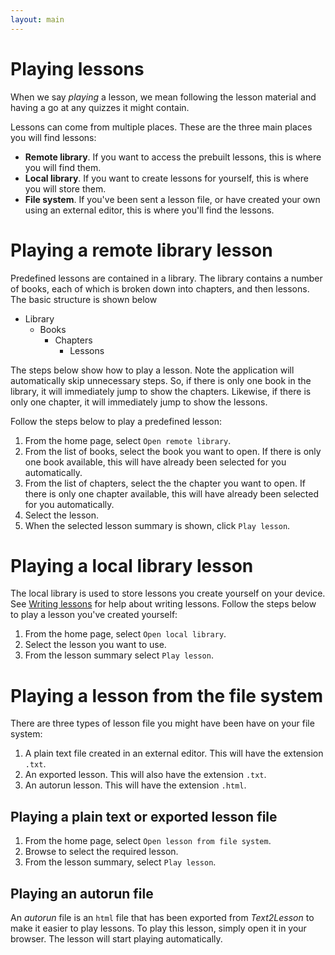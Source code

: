 ```yaml
---
layout: main
---
```


# Playing lessons

When we say _playing_ a lesson, we mean following the lesson material and having
a go at any quizzes it might contain.

Lessons can come from multiple places. These are the three main places you will
find lessons:

- **Remote library**. If you want to access the prebuilt lessons, this is where you
  will find them.
- **Local library**. If you want to create lessons for yourself, this is where you
  will store them.
- **File system**. If you've been sent a lesson file, or have created your own
  using an external editor, this is where you'll find the lessons.

# Playing a remote library lesson

Predefined lessons are contained in a library. The library contains a number of
books, each of which is broken down into chapters, and then lessons. The basic
structure is shown below

- Library
  - Books
    - Chapters
      - Lessons

The steps below show how to play a lesson. Note the application
will automatically skip unnecessary steps. So, if there is only one book in the
library, it will immediately jump to show the chapters. Likewise, if there is
only one chapter, it will immediately jump to show the lessons.

Follow the steps below to play a predefined lesson:

1. From the home page, select `Open remote library`.
1. From the list of books, select the book you want to open. If there is only
   one book available, this will have already been selected for you
   automatically.
1. From the list of chapters, select the the chapter you want to open. If there
   is only one chapter available, this will have already been selected for you
   automatically.
1. Select the lesson.
1. When the selected lesson summary is shown, click `Play lesson`.

# Playing a local library lesson

The local library is used to store lessons you create yourself on your device.
See [Writing lessons](./writing-lessons) for help about writing lessons.
Follow the steps below to play a lesson you've created yourself:

1. From the home page, select `Open local library`.
1. Select the lesson you want to use.
1. From the lesson summary select `Play lesson`.

# Playing a lesson from the file system

There are three types of lesson file you might have been have on your file
system:

1. A plain text file created in an external editor. This will have the extension
   `.txt`.
1. An exported lesson. This will also have the extension `.txt`.
1. An autorun lesson. This will have the extension `.html`.

## Playing a plain text or exported lesson file

1. From the home page, select `Open lesson from file system`.
1. Browse to select the required lesson.
1. From the lesson summary, select `Play lesson`.

## Playing an autorun file

An _autorun_ file is an `html` file that has been exported from _Text2Lesson_
to make it easier to play lessons. To play this lesson, simply open it in your
browser. The lesson will start playing automatically.
